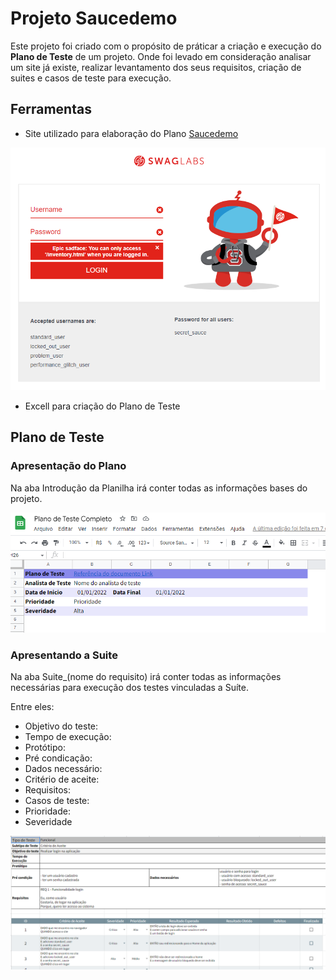 # Projeto Saucedemo

Este projeto foi criado com o propósito de práticar a criação e execução do **Plano de Teste** de um projeto. Onde foi levado em consideração analisar um site já existe, realizar levantamento dos seus requisitos, criação de  suites e casos de teste para execução. 


## Ferramentas

- Site utilizado para elaboração do Plano [Saucedemo](https://www.saucedemo.com)

![Home Site Saucedemo](../img/site_saucedemo.png)

- Excell para criação do Plano de Teste


## Plano de Teste 

### Apresentação do Plano 

Na aba Introdução da Planilha irá conter todas as informações bases do projeto.

![Imagem da apresentacao do plano](img/ref_apresentacao.png)

### Apresentando a Suite 

Na aba Suite_(nome do requisito) irá conter todas as informações necessárias para execução dos testes vinculadas a Suíte. 

Entre eles: 

- Objetivo do teste:
- Tempo de execução: 
- Protótipo: 
- Pré condicação: 
- Dados necessário: 
- Critério de aceite: 
- Requisitos: 
- Casos de teste: 
- Prioridade:
- Severidade

![Apresentacao Suite Login](img/ref_suite.png)
